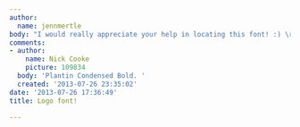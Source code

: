```yaml
---
author:
  name: jennmertle
body: "I would really appreciate your help in locating this font! :) \r\n\r\n"
comments:
- author:
    name: Nick Cooke
    picture: 109834
  body: 'Plantin Condensed Bold. '
  created: '2013-07-26 23:35:02'
date: '2013-07-26 17:36:49'
title: Logo font!

---
```

